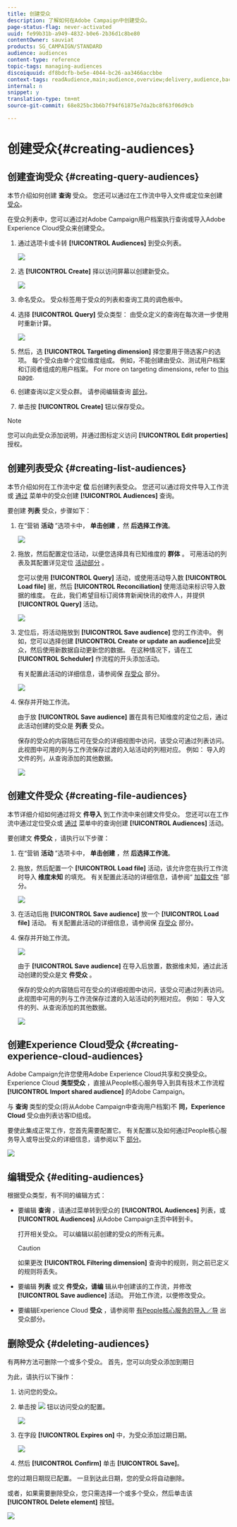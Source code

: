 ```yaml
---
title: 创建受众
description: 了解如何在Adobe Campaign中创建受众。
page-status-flag: never-activated
uuid: fe99b31b-a949-4832-b0e6-2b36d1c8be80
contentOwner: sauviat
products: SG_CAMPAIGN/STANDARD
audience: audiences
content-type: reference
topic-tags: managing-audiences
discoiquuid: df8bdcfb-be5e-4044-bc26-aa3466accbbe
context-tags: readAudience,main;audience,overview;delivery,audience,back
internal: n
snippet: y
translation-type: tm+mt
source-git-commit: 68e825bc3b6b7f94f61875e7da2bc8f63f06d9cb

---
```



# 创建受众{#creating-audiences}

## 创建查询受众 {#creating-query-audiences}

本节介绍如何创建 **查询** 受众。 您还可以通过在工作流中导入文件或定位来创建 [受众](../../automating/using/get-started-workflows.md)。

在受众列表中，您可以通过对Adobe Campaign用户档案执行查询或导入Adobe Experience Cloud受众来创建受众。

1. 通过选项卡或卡转 **[!UICONTROL Audiences]** 到受众列表。

   ![](assets/audiences_query_1.png)

1. 选 **[!UICONTROL Create]** 择以访问屏幕以创建新受众。

   ![](assets/audiences_query.png)

1. 命名受众。 受众标签用于受众的列表和查询工具的调色板中。
1. 选择 **[!UICONTROL Query]** 受众类型： 由受众定义的查询在每次进一步使用时重新计算。

   ![](assets/audience_type_selection.png)

1. 然后，选 **[!UICONTROL Targeting dimension]** 择您要用于筛选客户的选项。 每个受众由单个定位维度组成。 例如，不能创建由受众、测试用户档案和订阅者组成的用户档案。 For more on targeting dimensions, refer to [this page](../../automating/using/query.md#targeting-dimensions-and-resources).
1. 创建查询以定义受众群。 请参阅编辑查询 [部分](../../automating/using/editing-queries.md)。
1. 单击按 **[!UICONTROL Create]** 钮以保存受众。

>[!NOTE]
>
>您可以向此受众添加说明，并通过图标定义访问 **[!UICONTROL Edit properties]** 授权。

## 创建列表受众 {#creating-list-audiences}

本节介绍如何在工作流中定 **位** 后创建列表受众。 您还可以通过将文件导入工作流或 [通过](../../automating/using/get-started-workflows.md) 菜单中的受众创建 **[!UICONTROL Audiences]** 查询。

要创建 **列表** 受众，步骤如下：

1. 在“营销 **活动** ”选项卡中， **单击创建** ，然 **后选择工作流**。

   ![](assets/audiences_list_1.png)

1. 拖放，然后配置定位活动，以便您选择具有已知维度的 **群体** 。 可用活动的列表及其配置详见定位 [活动部分](../../automating/using/about-targeting-activities.md) 。

   您可以使用 **[!UICONTROL Query]** 活动，或使用活动导入数 **[!UICONTROL Load file]** 据，然后 **[!UICONTROL Reconciliation]** 使用活动来标识导入数据的维度。 在此，我们希望目标订阅体育新闻快讯的收件人，并提供 **[!UICONTROL Query]** 活动。

   ![](assets/audiences_list_2.png)

1. 定位后，将活动拖放到 **[!UICONTROL Save audience]** 您的工作流中。 例如，您可以选择创建 **[!UICONTROL Create or update an audience]**&#x200B;此受众，然后使用新数据自动更新您的数据。 在这种情况下，请在工 **[!UICONTROL Scheduler]** 作流程的开头添加活动。

   有关配置此活动的详细信息，请参阅保 [存受众](../../automating/using/save-audience.md) 部分。

   ![](assets/audiences_list_3.png)

1. 保存并开始工作流。

   由于放 **[!UICONTROL Save audience]** 置在具有已知维度的定位之后，通过此活动创建的受众是 **列表** 受众。

   保存的受众的内容随后可在受众的详细视图中访问，该受众可通过列表访问。 此视图中可用的列与工作流保存过渡的入站活动的列相对应。 例如： 导入的文件的列，从查询添加的其他数据。

   ![](assets/audiences_list_4.png)

## 创建文件受众 {#creating-file-audiences}

本节详细介绍如何通过将文 **件导入** 到工作流中来创建文件受众。 您还可以在工作流中通过定位受众或 [通过](../../automating/using/get-started-workflows.md) 菜单中的查询创建 **[!UICONTROL Audiences]** 活动。

要创建文 **件受众** ，请执行以下步骤：

1. 在“营销 **活动** ”选项卡中， **单击创建** ，然 **后选择工作流**。
1. 拖放，然后配置一个 **[!UICONTROL Load file]** 活动，该允许您在执行工作流时导入 **维度未知** 的填充。 有关配置此活动的详细信息，请参阅“ [加载文件](../../automating/using/load-file.md) ”部分。

   ![](assets/audience_files_1.png)

1. 在活动后拖 **[!UICONTROL Save audience]** 放一个 **[!UICONTROL Load file]** 活动。 有关配置此活动的详细信息，请参阅保 [存受众](../../automating/using/save-audience.md) 部分。
1. 保存并开始工作流。

   ![](assets/audience_files_2.png)

   由于 **[!UICONTROL Save audience]** 在导入后放置，数据维未知，通过此活动创建的受众是文 **件受众** 。

   保存的受众的内容随后可在受众的详细视图中访问，该受众可通过列表访问。 此视图中可用的列与工作流保存过渡的入站活动的列相对应。 例如： 导入文件的列、从查询添加的其他数据。

   ![](assets/audience_files_3.png)

## 创建Experience Cloud受众 {#creating-experience-cloud-audiences}

Adobe Campaign允许您使用Adobe Experience Cloud共享和交换受众。 Experience Cloud **类型受众** ，直接从People核心服务导入到具有技术工作流程 **[!UICONTROL Import shared audience]** 的Adobe Campaign。

与 **查询** 类型的受众(将从Adobe Campaign中查询用户档案)不 **同，Experience Cloud** 受众由列表访客ID组成。

要使此集成正常工作，您首先需要配置它。 有关配置以及如何通过People核心服务导入或导出受众的详细信息，请参阅以下 [部分](../../integrating/using/sharing-audiences-with-audience-manager-or-people-core-service.md)。

![](assets/audience_peoplecore.png)

## 编辑受众 {#editing-audiences}

根据受众类型，有不同的编辑方式：

* 要编辑 **查询** ，请通过菜单转到受众的 **[!UICONTROL Audiences]** 列表，或 **[!UICONTROL Audiences]** 从Adobe Campaign主页中转到卡。

   打开相关受众。 可以编辑以前创建的受众的所有元素。

   >[!CAUTION]
   >
   >如果更改 **[!UICONTROL Filtering dimension]** 查询中的规则，则之前已定义的规则将丢失。

* 要编辑 **列表** 或文 **件受众，请编** 辑从中创建该的工作流，并修改 **[!UICONTROL Save audience]** 活动。 开始工作流，以便修改受众。
* 要编辑Experience Cloud **受众** ，请参阅带 [有People核心服务的导入／导](../../integrating/using/sharing-audiences-with-audience-manager-or-people-core-service.md) 出受众部分。

## 删除受众 {#deleting-audiences}

有两种方法可删除一个或多个受众。 首先，您可以向受众添加到期日

为此，请执行以下操作：

1. 访问您的受众。
1. 单击按 ![](assets/edit_darkgrey-24px.png) 钮以访问受众的配置。

   ![](assets/audience_delete_2.png)

1. 在字段 **[!UICONTROL Expires on]** 中，为受众添加过期日期。

   ![](assets/audience_delete_3.png)

1. 然后 **[!UICONTROL Confirm]** 单击 **[!UICONTROL Save]**。

您的过期日期现已配置。 一旦到达此日期，您的受众将自动删除。

或者，如果需要删除受众，您只需选择一个或多个受众，然后单击该 **[!UICONTROL Delete element]** 按钮。

![](assets/audience_delete_1.png)

